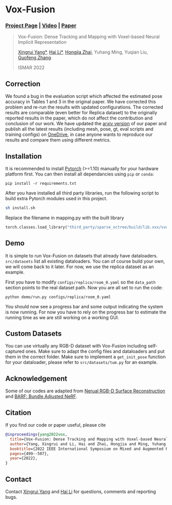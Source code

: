 # Vox-Fusion

### [Project Page](https://yangxingrui.com/vox-fusion/) | [Video](https://youtu.be/Prp28y1b2Qs) | [Paper](https://arxiv.org/abs/2210.15858)


> Vox-Fusion: Dense Tracking and Mapping with Voxel-based Neural Implicit Representation 
> 
> [Xingrui Yang*](https://yangxingrui.com/), [Hai Li*](https://garylidd.github.io/), [Hongjia Zhai](https://zhaihongjia.github.io/), Yuhang Ming, Yuqian Liu, [Guofeng Zhang](http://www.cad.zju.edu.cn/home/gfzhang/). 
> 
> ISMAR 2022

## Correction
We found a bug in the evaluation script which affected the estimated pose accuracy in Tables 1 and 3 in the original paper. We have corrected this problem and re-run the results with updated configurations. The corrected results are comparable (even better for Replica dataset) to the originally reported results in the paper, which do not affect the contribution and conclusion of our work. We have updated the [arxiv version]((https://arxiv.org/abs/2210.15858)) of our paper and publish all the latest results (including mesh, pose, gt, eval scripts and training configs) on [OneDrive](https://zjueducn-my.sharepoint.com/:f:/g/personal/garyli_zju_edu_cn/EgEhBqp29R1Gl6kREj88nQ4BAzS_ezOFtiub6ZsvywO4og?e=QoRpr5), in case anyone wants to reproduce our results and compare them using different metrics.


## Installation

It is recommended to install [Pytorch](https://pytorch.org/get-started/locally/) (>=1.10) manually for your hardware platform first. You can then install all dependancies using `pip` or `conda`:

```
pip install -r requirements.txt
```

After you have installed all third party libraries, run the following script to build extra Pytorch modules used in this project.

```bash
sh install.sh
```


Replace the filename in mapping.py with the built library
```python
torch.classes.load_library("third_party/sparse_octree/build/lib.xxx/svo.xxx.so")
```


## Demo

It is simple to run Vox-Fusion on datasets that already have dataloaders. `src/datasets` list all existing dataloaders. You can of course build your own, we will come back to it later. For now, we use the replica dataset as an example. 

First you have to modify `configs/replica/room_0.yaml` so the `data_path` section points to the real dataset path. Now you are all set to run the code:

```
python demo/run.py configs/replica/room_0.yaml
```

You should now see a progress bar and some output indicating the system is now running. For now you have to rely on the progress bar to estimate the running time as we are still working on a working GUI.

## Custom Datasets

You can use virtually any RGB-D dataset with Vox-Fusion including self-captured ones. Make sure to adapt the config files and dataloaders and put them in the correct folder. Make sure to implement a `get_init_pose` function for your dataloader, please refer to `src/datasets/tum.py` for an example.

## Acknowledgement

Some of our codes are adapted from [Nerual RGB-D Surface Reconstruction](https://dazinovic.github.io/neural-rgbd-surface-reconstruction/) and [BARF: Bundle Adjusted NeRF](https://github.com/chenhsuanlin/bundle-adjusting-NeRF/blob/main/camera.py).

## Citation

If you find our code or paper useful, please cite

```bibtex
@inproceedings{yang2022vox,
  title={Vox-Fusion: Dense Tracking and Mapping with Voxel-based Neural Implicit Representation},
  author={Yang, Xingrui and Li, Hai and Zhai, Hongjia and Ming, Yuhang and Liu, Yuqian and Zhang, Guofeng},
  booktitle={2022 IEEE International Symposium on Mixed and Augmented Reality (ISMAR)},
  pages={499--507},
  year={2022},
}
```

## Contact
Contact [Xingrui Yang](mailto:xingruiy@gmail.com) and [Hai Li](mailto:gary_li@zju.edu.cn) for questions, comments and reporting bugs.
